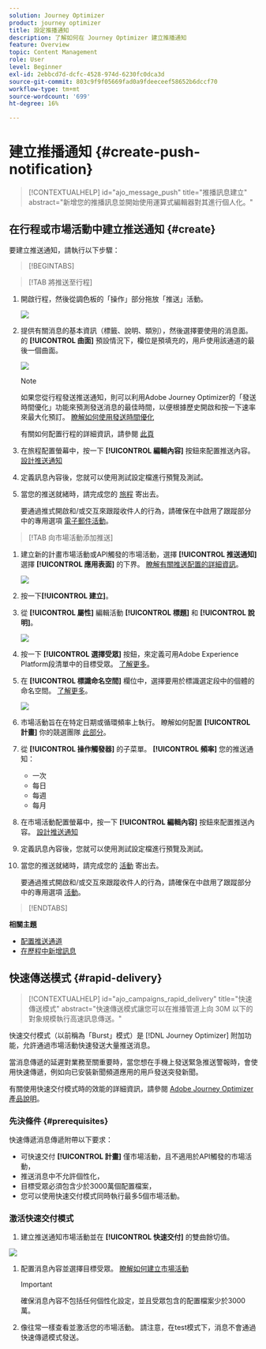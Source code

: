 ```yaml
---
solution: Journey Optimizer
product: journey optimizer
title: 設定推播通知
description: 了解如何在 Journey Optimizer 建立推播通知
feature: Overview
topic: Content Management
role: User
level: Beginner
exl-id: 2ebbcd7d-dcfc-4528-974d-6230fc0dca3d
source-git-commit: 803c9f9f05669fad0a9fdeeceef58652b6dccf70
workflow-type: tm+mt
source-wordcount: '699'
ht-degree: 16%

---
```


# 建立推播通知 {#create-push-notification}

>[!CONTEXTUALHELP]
>id="ajo_message_push"
>title="推播訊息建立"
>abstract="新增您的推播訊息並開始使用運算式編輯器對其進行個人化。"

## 在行程或市場活動中建立推送通知 {#create}

要建立推送通知，請執行以下步驟：

>[!BEGINTABS]

>[!TAB 將推送至行程]

1. 開啟行程，然後從調色板的「操作」部分拖放「推送」活動。

   ![](assets/push_create_1.png)

1. 提供有關消息的基本資訊（標籤、說明、類別），然後選擇要使用的消息面。 的 **[!UICONTROL 曲面]** 預設情況下，欄位是預填充的，用戶使用該通道的最後一個曲面。

   ![](assets/push_create_2.png)

   >[!NOTE]
   >
   >如果您從行程發送推送通知，則可以利用Adobe Journey Optimizer的「發送時間優化」功能來預測發送消息的最佳時間，以便根據歷史開啟和按一下速率來最大化預訂。 [瞭解如何使用發送時間優化](../building-journeys/journeys-message.md#send-time-optimization)

   有關如何配置行程的詳細資訊，請參閱 [此頁](../building-journeys/journey-gs.md)

1. 在旅程配置螢幕中，按一下 **[!UICONTROL 編輯內容]** 按鈕來配置推送內容。 [設計推送通知](design-push.md)

1. 定義訊息內容後，您就可以使用測試設定檔進行預覽及測試。 

1. 當您的推送就緒時，請完成您的 [旅程](../building-journeys/journey-gs.md) 寄出去。

   要通過推式開啟和/或交互來跟蹤收件人的行為，請確保在中啟用了跟蹤部分中的專用選項 [電子郵件活動](../building-journeys/journeys-message.md)。

>[!TAB 向市場活動添加推送]

1. 建立新的計畫市場活動或API觸發的市場活動，選擇 **[!UICONTROL 推送通知]** 選擇 **[!UICONTROL 應用表面]** 的下界。 [瞭解有關推送配置的詳細資訊](push-configuration.md)。

   ![](assets/push_create_3.png)

1. 按一下&#x200B;**[!UICONTROL 建立]**。

1. 從 **[!UICONTROL 屬性]** 編輯活動 **[!UICONTROL 標題]** 和 **[!UICONTROL 說明]**。

   ![](assets/push_create_4.png)

1. 按一下 **[!UICONTROL 選擇受眾]** 按鈕，來定義可用Adobe Experience Platform段清單中的目標受眾。 [了解更多](../segment/about-segments.md)。

1. 在 **[!UICONTROL 標識命名空間]** 欄位中，選擇要用於標識選定段中的個體的命名空間。 [了解更多](../event/about-creating.md#select-the-namespace)。

   ![](assets/push_create_5.png)

1. 市場活動旨在在特定日期或循環頻率上執行。 瞭解如何配置 **[!UICONTROL 計畫]** 你的競選團隊 [此部分](../campaigns/create-campaign.md#schedule)。

1. 從 **[!UICONTROL 操作觸發器]** 的子菜單。 **[!UICONTROL 頻率]** 您的推送通知：

   * 一次
   * 每日
   * 每週
   * 每月

1. 在市場活動配置螢幕中，按一下 **[!UICONTROL 編輯內容]** 按鈕來配置推送內容。 [設計推送通知](design-push.md)

1. 定義訊息內容後，您就可以使用測試設定檔進行預覽及測試。 

1. 當您的推送就緒時，請完成您的 [活動](../campaigns/create-campaign.md) 寄出去。

   要通過推式開啟和/或交互來跟蹤收件人的行為，請確保在中啟用了跟蹤部分中的專用選項 [活動](../campaigns/create-campaign.md)。

>[!ENDTABS]

**相關主題**

* [配置推送通道](push-gs.md)
* [在歷程中新增訊息](../building-journeys/journeys-message.md)

## 快速傳送模式 {#rapid-delivery}

>[!CONTEXTUALHELP]
>id="ajo_campaigns_rapid_delivery"
>title="快速傳送模式"
>abstract="快速傳送模式讓您可以在推播管道上向 30M 以下的對象規模執行高速訊息傳送。"

快速交付模式（以前稱為「Burst」模式）是 [!DNL Journey Optimizer] 附加功能，允許通過市場活動快速發送大量推送消息。

當消息傳遞的延遲對業務至關重要時，當您想在手機上發送緊急推送警報時，會使用快速傳遞，例如向已安裝新聞頻道應用的用戶發送突發新聞。

有關使用快速交付模式時的效能的詳細資訊，請參閱 [Adobe Journey Optimizer產品說明](https://helpx.adobe.com/tw/legal/product-descriptions/adobe-journey-optimizer.html)。

### 先決條件 {#prerequisites}

快速傳遞消息傳遞附帶以下要求：

* 可快速交付 **[!UICONTROL 計畫]** 僅市場活動，且不適用於API觸發的市場活動，
* 推送消息中不允許個性化，
* 目標受眾必須包含少於3000萬個配置檔案，
* 您可以使用快速交付模式同時執行最多5個市場活動。

### 激活快速交付模式

1. 建立推送通知市場活動並在 **[!UICONTROL 快速交付]** 的雙曲餘切值。

![](assets/create-campaign-burst.png)

1. 配置消息內容並選擇目標受眾。 [瞭解如何建立市場活動](#create)

   >[!IMPORTANT]
   >
   >確保消息內容不包括任何個性化設定，並且受眾包含的配置檔案少於3000萬。

1. 像往常一樣查看並激活您的市場活動。 請注意，在test模式下，消息不會通過快速傳遞模式發送。